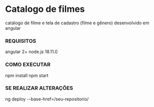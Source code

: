 # Catalogo de filmes 
  catálogo de filme e tela de cadastro (filme e gênero) desenvolvido em angular

### REQUISITOS
  angular 2+
   node.js 18.11.0 
  

### COMO EXECUTAR
  npm install
  npm start
  
### SE REALIZAR ALTERAÇÕES 
  ng deploy --base-href=/seu-repositorio/     
  
